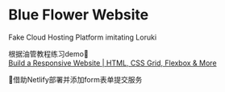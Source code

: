 # Blue Flower Website
Fake Cloud Hosting Platform imitating Loruki

根据油管教程练习demo🛴</br>
[Build a Responsive Website | HTML, CSS Grid, Flexbox & More](https://www.youtube.com/watch?v=p0bGHP-PXD4)

🐞借助Netlify部署并添加form表单提交服务
